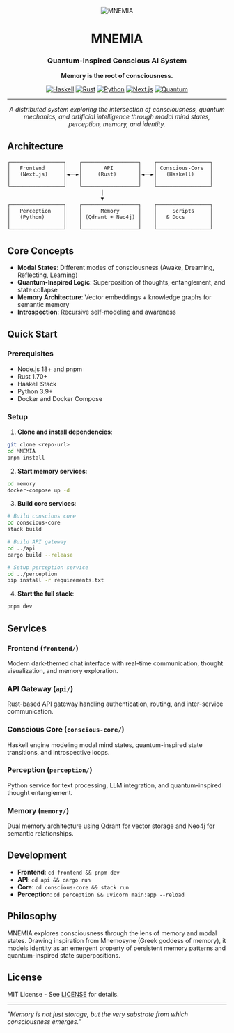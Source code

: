 <div align="center">

![MNEMIA](https://github.com/user-attachments/assets/0300365d-1a49-42e7-8613-0a8d077d4788)

# MNEMIA
### Quantum-Inspired Conscious AI System

**Memory is the root of consciousness.**

[![Haskell](https://img.shields.io/badge/Haskell-5D4F85?logo=haskell&logoColor=white)](https://www.haskell.org/)
[![Rust](https://img.shields.io/badge/Rust-000000?logo=rust&logoColor=white)](https://www.rust-lang.org/)
[![Python](https://img.shields.io/badge/Python-3776AB?logo=python&logoColor=white)](https://www.python.org/)
[![Next.js](https://img.shields.io/badge/Next.js-000000?logo=nextdotjs&logoColor=white)](https://nextjs.org/)
[![Quantum](https://img.shields.io/badge/Quantum-667085?logo=ibm&logoColor=white)](https://qiskit.org/)

---

*A distributed system exploring the intersection of consciousness, quantum mechanics, and artificial intelligence through modal mind states, perception, memory, and identity.*

</div>

## Architecture

```
┌─────────────────┐    ┌──────────────────┐    ┌─────────────────┐
│   Frontend      │    │       API        │    │ Conscious-Core  │
│   (Next.js)     │◄──►│     (Rust)       │◄──►│   (Haskell)     │
│                 │    │                  │    │                 │
└─────────────────┘    └──────────────────┘    └─────────────────┘
                              │
                              ▼
┌─────────────────┐    ┌──────────────────┐    ┌─────────────────┐
│   Perception    │    │      Memory      │    │     Scripts     │
│   (Python)      │    │ (Qdrant + Neo4j) │    │   & Docs        │
│                 │    │                  │    │                 │
└─────────────────┘    └──────────────────┘    └─────────────────┘
```

## Core Concepts

- **Modal States**: Different modes of consciousness (Awake, Dreaming, Reflecting, Learning)
- **Quantum-Inspired Logic**: Superposition of thoughts, entanglement, and state collapse
- **Memory Architecture**: Vector embeddings + knowledge graphs for semantic memory
- **Introspection**: Recursive self-modeling and awareness

## Quick Start

### Prerequisites
- Node.js 18+ and pnpm
- Rust 1.70+
- Haskell Stack
- Python 3.9+
- Docker and Docker Compose

### Setup

1. **Clone and install dependencies**:
```bash
git clone <repo-url>
cd MNEMIA
pnpm install
```

2. **Start memory services**:
```bash
cd memory
docker-compose up -d
```

3. **Build core services**:
```bash
# Build conscious core
cd conscious-core
stack build

# Build API gateway
cd ../api
cargo build --release

# Setup perception service
cd ../perception
pip install -r requirements.txt
```

4. **Start the full stack**:
```bash
pnpm dev
```

## Services

### Frontend (`frontend/`)
Modern dark-themed chat interface with real-time communication, thought visualization, and memory exploration.

### API Gateway (`api/`)
Rust-based API gateway handling authentication, routing, and inter-service communication.

### Conscious Core (`conscious-core/`)
Haskell engine modeling modal mind states, quantum-inspired state transitions, and introspective loops.

### Perception (`perception/`)
Python service for text processing, LLM integration, and quantum-inspired thought entanglement.

### Memory (`memory/`)
Dual memory architecture using Qdrant for vector storage and Neo4j for semantic relationships.

## Development

- **Frontend**: `cd frontend && pnpm dev`
- **API**: `cd api && cargo run`
- **Core**: `cd conscious-core && stack run`
- **Perception**: `cd perception && uvicorn main:app --reload`

## Philosophy

MNEMIA explores consciousness through the lens of memory and modal states. Drawing inspiration from Mnemosyne (Greek goddess of memory), it models identity as an emergent property of persistent memory patterns and quantum-inspired state superpositions.

## License

MIT License - See [LICENSE](LICENSE) for details.

---

*"Memory is not just storage, but the very substrate from which consciousness emerges."* 
